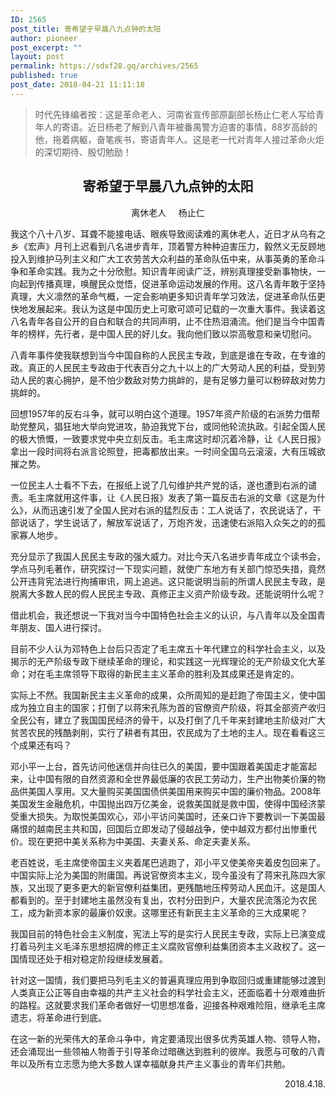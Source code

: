 ```yaml
---
ID: 2565
post_title: 寄希望于早晨八九点钟的太阳
author: pioneer
post_excerpt: ""
layout: post
permalink: https://sdxf28.gq/archives/2565
published: true
post_date: 2018-04-21 11:11:18
---
```

<blockquote>时代先锋编者按：这是革命老人、河南省宣传部原副部长杨止仁老人写给青年人的寄语。近日杨老了解到八青年被番禺警方迫害的事情，88岁高龄的他，拖着病躯，奋笔疾书，寄语青年人。这是老一代对青年人接过革命火炬的深切期待、殷切勉励！</blockquote>
<h2 style="text-align: center;">寄希望于早晨八九点钟的太阳</h2>
<p style="text-align: center;">离休老人     杨止仁</p>
我这个八十八岁、耳聋不能接电话、眼疾导致阅读难的离休老人，近日才从乌有之乡《宏声》月刊上迟看到八名进步青年，顶着警方种种迫害压力，毅然义无反顾地投入到维护马列主义和广大工农劳苦大众利益的革命队伍中来，从事英勇的革命斗争和革命实践。我为之十分欣慰。知识青年阅读广泛，辨别真理接受新事物快，一向起到传播真理，唤醒民众觉悟，促进革命运动发展的作用。这八名青年敢于坚持真理，大义凛然的革命气概，一定会影响更多知识青年学习效法，促进革命队伍更快地发展起来。我认为这是中国历史上可歌可颂可记载的一次重大事件。我读着这八名青年各自公开的自白和联合的共同声明，止不住热泪涌流。他们是当今中国青年的榜样，先行者，是中国人民的好儿女。我向他们致以崇高敬意和亲切慰问。

八青年事件使我联想到当今中国自称的人民民主专政，到底是谁在专政，在专谁的政。真正的人民民主专政由于代表百分之九十以上的广大劳动人民的利益，受到劳动人民的衷心拥护，是不怕少数敌对势力挑衅的，是有足够力量可以粉碎敌对势力挑衅的。

回想1957年的反右斗争，就可以明白这个道理。1957年资产阶级的右派势力借帮助党整风，猖狂地大举向党进攻，胁迫我党下台，或同他轮流执政。引起全国人民的极大愤慨，一致要求党中央立刻反击。毛主席这时却沉着冷静，让《人民日报》拿出一段时间将右派言论照登，把毒都放出来。一时间全国乌云滚滚，大有压城欲摧之势。

一位民主人士看不下去，在报纸上说了几句维护共产党的话，遂也遭到右派的谴责。毛主席就用这件事，让《人民日报》发表了第一篇反击右派的文章《这是为什么》，从而迅速引发了全国人民对右派的猛烈反击：工人说话了，农民说话了，干部说话了，学生说话了，解放军说话了，万炮齐发，迅速使右派陷入众矢之的的孤家寡人地步。

充分显示了我国人民民主专政的强大威力。对比今天八名进步青年成立个读书会，学点马列毛著作，研究探讨一下现实问题，就使广东地方有关部门惊恐失措，竟然公开违背宪法进行拘捕审讯，网上追逃。这只能说明当前的所谓人民民主专政，是脱离大多数人民的假人民民主专政、真修正主义资产阶级专政。还能说明什么呢？

借此机会，我还想说一下我对当今中国特色社会主义的认识，与八青年以及全国青年朋友、国人进行探讨。

目前不少人认为邓特色上台后只否定了毛主席五十年代建立的科学社会主义，以及揭示的无产阶级专政下继续革命的理论，和实践这一光辉理论的无产阶级文化大革命；对在毛主席领导下取得的新民主主义革命的胜利及其成果还是肯定的。

实际上不然。我国新民主主义革命的成果，众所周知的是赶跑了帝国主义，使中国成为独立自主的国家；打倒了以蒋宋孔陈为首的官僚资产阶级，将其全部资产收归全民公有，建立了我国国民经济的骨干，以及打倒了几千年来封建地主阶级对广大贫苦农民的残酷剥削，实行了耕者有其田，农民成为了土地的主人。现在看看这三个成果还有吗？

邓小平一上台，首先访问他迷信并向往已久的美国，要中国跟着美国走才能富起来，让中国有限的自然资源和全世界最低廉的农民工劳动力，生产出物美价廉的物品供美国人享用。又大量购买美国国债供美国用来购买中国的廉价物品。2008年美国发生金融危机，中国抛出四万亿美金，说救美国就是救中国，使得中国经济蒙受重大损失。为取悦美国欢心，邓小平访问美国时，还亲口许下要教训一下美国最痛恨的越南民主共和国，回国后立即发动了侵越战争，使中越双方都付出惨重代价。现在更把中美关系称为中美国、夫妻关系、命定夫妻关系。

老百姓说，毛主席使帝国主义夹着尾巴逃跑了，邓小平又使美帝夹着皮包回来了。中国实际上沦为美国的附庸国。再说官僚资本主义，现今虽没有了蒋宋孔陈四大家族，又出现了更多更大的新官僚利益集团，更残酷地压榨劳动人民血汗。这是国人都看到的。至于封建地主虽然没有复出，农村分田到户，大量农民流落沦为农民工，成为新资本家的最廉价奴隶。这哪里还有新民主主义革命的三大成果呢？

我国目前的特色社会主义制度，宪法上写的是实行人民民主专政，实际上已演变成打着马列主义毛泽东思想招牌的修正主义腐败官僚利益集团资本主义政权了。这一国情现还处于相对稳定阶段继续发展着。

针对这一国情，我们要把马列毛主义的普遍真理应用到争取回归或重建能够过渡到人类真正公正等自由幸福的共产主义社会的科学社会主义，还面临着十分艰难曲折的路程。这就要求我们革命者做好一切思想准备，迎接各种艰难险阻，继承毛主席遗志，将革命进行到底。

在这一新的光荣伟大的革命斗争中，肯定要涌现出很多优秀英雄人物、领导人物，还会涌现出一些领袖人物善于引导革命过暗礁达到胜利的彼岸。我愿与可敬的八青年以及所有立志愿为绝大多数人谋幸福献身共产主义事业的青年们共勉。
<p style="text-align: right;">2018.4.18.</p>